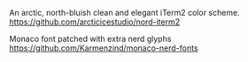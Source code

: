 An arctic, north-bluish clean and elegant iTerm2 color scheme. 
https://github.com/arcticicestudio/nord-iterm2

Monaco font patched with extra nerd glyphs
https://github.com/Karmenzind/monaco-nerd-fonts


